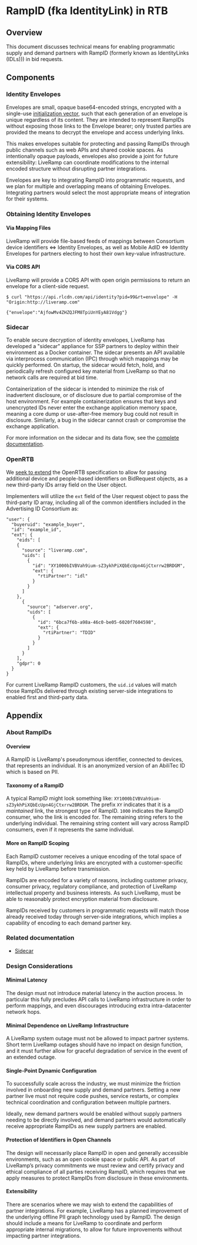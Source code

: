 # RampID (fka IdentityLink) in RTB

## Overview
This document discusses technical means for enabling programmatic supply and demand partners with RampID (formerly known as IdentityLinks (IDLs))) in bid requests.

## Components
### Identity Envelopes
Envelopes are small, opaque base64-encoded strings, encrypted with a single-use [initialization vector](https://en.wikipedia.org/wiki/Initialization_vector), such that each generation of an envelope is unique regardless of its content. They are intended to represent RampIDs without exposing those links to the Envelope bearer; only trusted parties are provided the means to decrypt the envelope and access underlying links.

This makes envelopes suitable for protecting and passing RampIDs through public channels such as web APIs and shared cookie spaces. As intentionally opaque payloads, envelopes also provide a joint for future extensibility: LiveRamp can coordinate modifications to the internal encoded structure without disrupting partner integrations.

Envelopes are key to integrating RampID into programmatic requests, and we plan for multiple and overlapping means of obtaining Envelopes. Integrating partners would select the most appropriate means of integration for their systems.

### Obtaining Identity Envelopes
#### Via Mapping Files
LiveRamp will provide file-based feeds of mappings between Consortium device identifiers ⇔ Identity Envelopes, as well as Mobile AdID ⇔ Identity Envelopes for partners electing to host their own key-value infrastructure.

#### Via CORS API

LiveRamp will provide a CORS API with open origin permissions to return an envelope for a client-side request.

```
$ curl "https://api.rlcdn.com/api/identity?pid=99&rt=envelope" -H "Origin:http://liveramp.com"

{"envelope":"AjfowMv4ZHZQJFM8TpiUnYEyA81Vdgg"}
```
### Sidecar
To enable secure decryption of identity envelopes, LiveRamp has developed a "sidecar" appliance for SSP partners to deploy within their environment as a Docker container. The sidecar presents an API available via interprocess communication (IPC) through which mappings may be quickly performed. On startup, the sidecar would fetch, hold, and periodically refresh configured key material from LiveRamp so that no network calls are required at bid time.

Containerization of the sidecar is intended to minimize the risk of inadvertent disclosure, or of disclosure due to partial compromise of the host environment. For example containerization ensures that keys and unencrypted IDs never enter the exchange application memory space, meaning a core dump or use-after-free memory bug could not result in disclosure. Similarly, a bug in the sidecar cannot crash or compromise the exchange application.

For more information on the sidecar and its data flow, see the [complete documentation](https://sidecar.readme.io/docs).

### OpenRTB
We [seek to extend](https://iabtechlab.com/wp-content/uploads/2017/09/OpenRTB-3.0-Draft-Framework-for-Public-Comment.pdf) the OpenRTB specification to allow for passing additional device and people-based identifiers on BidRequest objects, as a new third-party IDs array field on the User object.

Implementers will utilize the `ext` field of the User request object to pass the third-party ID array, including all of the common identifiers included in the Advertising ID Consortium as:

```
"user": {
  "buyeruid": "example_buyer",
  "id": "example_id",
  "ext": {
    "eids": [
    {
      "source": "liveramp.com",
      "uids": [
        {
          "id": "XY1000bIVBVah9ium-sZ3ykhPiXQbEcUpn4GjCtxrrw2BRDGM",
          "ext": {
            "rtiPartner": "idl"
          }
        }
      ]
    },
      {
        "source": "adserver.org",
        "uids": [
          {
            "id": "6bca7f6b-a98a-46c0-be05-6020f7604598",
            "ext": {
              "rtiPartner": "TDID"
            }
          }
        ]
      }
    ],
    "gdpr": 0
  }
}
```

For current LiveRamp RampID customers, the `uid.id` values will match those RampIDs delivered through existing server-side integrations to enabled first and third-party data.

## Appendix

### About RampIDs
#### Overview
A RampID is LiveRamp's pseudonymous identifier, connected to devices, that represents an individual. It is an anonymized version of an AbiliTec ID which is based on PII.

#### Taxonomy of a RampID
A typical RampID might look something like: `XY1000bIVBVah9ium-sZ3ykhPiXQbEcUpn4GjCtxrrw2BRDGM`. The prefix `XY` indicates that it is a _maintained_ link, the strongest type of RampID. `1000` indicates the RampID consumer, who the link is encoded for. The remaining string refers to the underlying individual. The remaining string content will vary across RampID consumers, even if it represents the same individual.

#### More on RampID Scoping
Each RampID customer receives a unique encoding of the total space of RampIDs, where underlying links are encrypted with a customer-specific key held by LiveRamp before transmission.

RampIDs are encoded for a variety of reasons, including customer privacy, consumer privacy, regulatory compliance, and protection of LiveRamp intellectual property and business interests. As such LiveRamp, must be able to reasonably protect encryption material from disclosure.

RampIDs received by customers in programmatic requests will match those already received today through server-side integrations, which implies a capability of encoding to each demand partner key.

### Related documentation
- [Sidecar](https://sidecar.readme.io)

### Design Considerations

#### Minimal Latency
The design must not introduce material latency in the auction process. In particular this fully precludes API calls to LiveRamp infrastructure in order to perform mappings, and even discourages introducing extra intra-datacenter network hops.

#### Minimal Dependence on LiveRamp Infrastructure
A LiveRamp system outage must not be allowed to impact partner systems. Short term LiveRamp outages should have no impact on design function, and it must further allow for graceful degradation of service in the event of an extended outage.

#### Single-Point Dynamic Configuration
To successfully scale across the industry, we must minimize the friction involved in onboarding new supply and demand partners. Setting a new partner live must not require code pushes, service restarts, or complex technical coordination and configuration between multiple partners.

Ideally, new demand partners would be enabled without supply partners needing to be directly involved, and demand partners would automatically receive appropriate RampIDs as new supply partners are enabled.

#### Protection of Identifiers in Open Channels
The design will necessarily place RampID in open and generally accessible environments, such as an open cookie space or public API. As part of LiveRamp’s privacy commitments we must review and certify privacy and ethical compliance of all parties receiving RampID, which requires that we apply measures to protect RampIDs from disclosure in these environments.

#### Extensibility
There are scenarios where we may wish to extend the capabilities of partner integrations. For example, LiveRamp has a planned improvement of the underlying offline PII graph technology used by RampID. The design should include a means for LiveRamp to coordinate and perform appropriate internal migrations, to allow for future improvements without impacting partner integrations.
